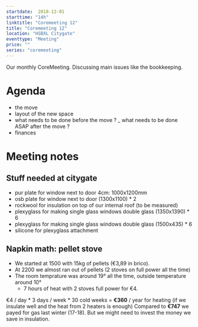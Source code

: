 ```yaml
---
startdate:  2018-12-01
starttime: "14h"
linktitle: "Coremeeting 12"
title: "Coremeeting 12"
location: "HSBXL Citygate"
eventtype: "Meeting"
price: ""
series: "coremeeting"
---
```


Our monthly CoreMeeting. Discussing main issues like the bookkeeping.

# Agenda 
- the move 
- layout of the new space 
- what needs to be done before the move ?
_ what needs to be done ASAP after the move ?
- finances

# Meeting notes
## Stuff needed at citygate

- pur plate for window next to door 4cm: 1000x1200mm
- osb plate for window next to door (1300x1100) * 2
- rockwool for insulation on top of our internal roof (to be measured)
- plexyglass for making single glass windows double glass (1350x1390) * 6
- plexyglass for making single glass windows double glass (1500x435) * 6
- silicone for plexyglass attachment


## Napkin math: pellet stove
- We started at 1500 with 15kg of pellets (€3,89 in brico).
- At 2200 we almost ran out of pellets (2 stoves on full power all the time)
- The room temprature was around 19° all the time, outside temperature around 10°
  - 7 hours of heat with 2 stoves full power for €4.

€4 / day  * 3 days / week * 30 cold weeks = **€360** / year for heating (if we insulate well and the heat from 2 heaters is enough)
Compared to **€747** we payed for gas last winter (17-18).
But we might need to invest the money we save in insulation.
